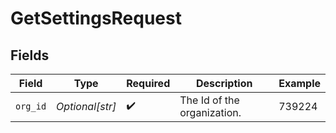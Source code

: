 # GetSettingsRequest


## Fields

| Field                       | Type                        | Required                    | Description                 | Example                     |
| --------------------------- | --------------------------- | --------------------------- | --------------------------- | --------------------------- |
| `org_id`                    | *Optional[str]*             | :heavy_check_mark:          | The Id of the organization. | 739224                      |